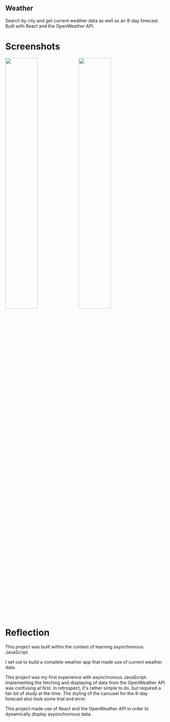 ## Weather

Search by city and get current weather data as well as an 8-day forecast.
Built with React and the OpenWeather API.

# Screenshots

<img src="https://i.imgur.com/K0JeWFA.png" width="45%"></img> <img src="https://i.imgur.com/skKFxhb.png" width="45%"></img>

# Reflection

This project was built within the context of learning asynchronous JavaScript.

I set out to build a complete weather app that made use of current weather data.

This project was my first experience with asynchronous JavaScript. Implementing the fetching and displaying of data from the OpenWeather API was confusing at first. In retrospect, it's rather simple to do, but required a fair bit of study at the time. The styling of the carousel for the 8-day forecast also took some trial and error.

This project made use of React and the OpenWeather API in order to dynamically display asyonchronous data.
